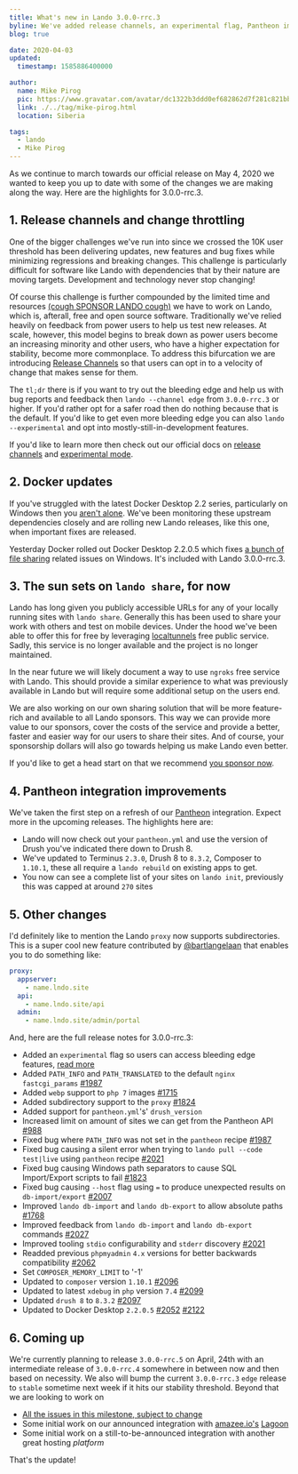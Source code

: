 ```yaml
---
title: What's new in Lando 3.0.0-rrc.3
byline: We've added release channels, an experimental flag, Pantheon improvements a Docker update and various bug fixes
blog: true

date: 2020-04-03
updated:
  timestamp: 1585886400000

author:
  name: Mike Pirog
  pic: https://www.gravatar.com/avatar/dc1322b3ddd0ef682862d7f281c821bb
  link: ./../tag/mike-pirog.html
  location: Siberia

tags:
  - lando
  - Mike Pirog
---
```


As we continue to march towards our official release on May 4, 2020 we wanted to keep you up to date with some of the changes we are making along the way. Here are the highlights for 3.0.0-rrc.3.

## 1. Release channels and change throttling

One of the bigger challenges we've run into since we crossed the 10K user threshold has been delivering updates, new features and bug fixes while minimizing regressions and breaking changes. This challenge is particularly difficult for software like Lando with dependencies that by their nature are moving targets. Development and technology never stop changing!

Of course this challenge is further compounded by the limited time and resources [(cough SPONSOR LANDO cough)](https://lando.dev/sponsor/) we have to work on Lando, which is, afterall, free and open source software. Traditionally we've relied heavily on feedback from power users to help us test new releases. At scale, however, this model begins to break down as power users become an increasing minority and other users, who have a higher expectation for stability, become more commonplace. To address this bifurcation we are introducing [Release Channels](https://docs.lando.dev/config/releases.html) so that users can opt in to a velocity of change that makes sense for them.

The `tl;dr` there is if you want to try out the bleeding edge and help us with bug reports and feedback then `lando --channel edge` from `3.0.0-rrc.3` or higher. If you'd rather opt for a safer road then do nothing because that is the default. If you'd like to get even more bleeding edge you can also `lando --experimental` and opt into mostly-still-in-development features.

If you'd like to learn more then check out our official docs on [release channels](https://docs.lando.dev/config/releases.html) and [experimental mode](https://docs.lando.dev/config/experimental.html).

## 2. Docker updates

If you've struggled with the latest Docker Desktop 2.2 series, particularly on Windows then you [aren't alone](https://github.com/docker/for-win/issues/5530). We've been monitoring these upstream dependencies closely and are rolling new Lando releases, like this one, when important fixes are released.

Yesterday Docker rolled out Docker Desktop 2.2.0.5 which fixes [a bunch of file sharing](https://docs.docker.com/docker-for-windows/release-notes/#docker-desktop-community-2205) related issues on Windows. It's included with Lando 3.0.0-rrc.3.

## 3. The sun sets on `lando share`, for now

Lando has long given you publicly accessible URLs for any of your locally running sites with `lando share`. Generally this has been used to  share your work with others and test on mobile devices. Under the hood we've been able to offer this for free by leveraging [localtunnels](https://github.com/localtunnel/localtunnel) free public service. Sadly, this service is no longer available and the project is no longer maintained.

In the near future we will likely document a way to use `ngroks` free service with Lando. This should provide a similar experience to what was previously available in Lando but will require some additional setup on the users end.

We are also working on our own sharing solution that will be more feature-rich and available to all Lando sponsors. This way we can provide more value to our sponsors, cover the costs of the service and provide a better, faster and easier way for our users to share their sites. And of course, your sponsorship dollars will also go towards helping us make Lando even better.

If you'd like to get a head start on that we recommend [you sponsor now](https://lando.dev/sponsor/).

## 4. Pantheon integration improvements

We've taken the first step on a refresh of our [Pantheon](https://pantheon.io) integration. Expect more in the upcoming releases. The highlights here are:

* Lando will now check out your `pantheon.yml` and use the version of Drush you've indicated there down to Drush 8.
* We've updated to Terminus `2.3.0`, Drush 8 to `8.3.2`, Composer to `1.10.1`, these all require a `lando rebuild` on existing apps to get.
* You now can see a complete list of your sites on `lando init`, previously this was capped at around `270` sites

## 5. Other changes

I'd definitely like to mention the Lando `proxy` now supports subdirectories. This is a super cool new feature contributed by [@bartlangelaan](https://github.com/bartlangelaan) that enables you to do something like:

```yaml
proxy:
  appserver:
    - name.lndo.site
  api:
    - name.lndo.site/api
  admin:
    - name.lndo.site/admin/portal
```

And, here are the full release notes for 3.0.0-rrc.3:

* Added an `experimental` flag so users can access bleeding edge features, [read more](https://docs.lando.dev/config/experimental.html)
* Added `PATH_INFO` and `PATH_TRANSLATED` to the default `nginx` `fastcgi_params` [#1987](https://github.com/lando/lando/pull/1987)
* Added `webp` support to `php 7` images [#1715](https://github.com/lando/lando/pull/1715)
* Added subdirectory support to the `proxy` [#1824](https://github.com/lando/lando/pull/1824)
* Added support for `pantheon.yml`'s' `drush_version`
* Increased limit on amount of sites we can get from the Pantheon API [#988](https://github.com/lando/lando/pull/988)
* Fixed bug where `PATH_INFO` was not set in the `pantheon` recipe [#1987](https://github.com/lando/lando/pull/1987)
* Fixed bug causing a silent error when trying to `lando pull --code test|live` using `pantheon` recipe [#2021](https://github.com/lando/lando/pull/2021)
* Fixed bug causing Windows path separators to cause SQL Import/Export scripts to fail [#1823](https://github.com/lando/lando/issues/1823)
* Fixed bug causing `--host` flag using `=` to produce unexpected results on `db-import/export` [#2007](https://github.com/lando/lando/pull/2007)
* Improved `lando db-import` and `lando db-export` to allow absolute paths [#1768](https://github.com/lando/lando/pull/1768)
* Improved feedback from `lando db-import` and `lando db-export` commands [#2027](https://github.com/lando/lando/pull/2027)
* Improved tooling `stdio` configurability and `stderr` discovery [#2021](https://github.com/lando/lando/pull/2021)
* Readded previous `phpmyadmin` `4.x` versions for better backwards compatibility [#2062](https://github.com/lando/lando/pull/2062)
* Set `COMPOSER_MEMORY_LIMIT` to '-1'
* Updated to `composer` version `1.10.1` [#2096](https://github.com/lando/lando/pull/2096)
* Updated to latest `xdebug` in `php` version `7.4` [#2099](https://github.com/lando/lando/pull/2099)
* Updated `drush 8` to `8.3.2` [#2097](https://github.com/lando/lando/pull/2097)
* Updated to Docker Desktop `2.2.0.5` [#2052](https://github.com/lando/lando/pull/2052) [#2122](https://github.com/lando/lando/pull/2122)

## 6. Coming up

We're currently planning to release `3.0.0-rrc.5` on April, 24th with an intermediate release of `3.0.0-rrc.4` somewhere in between now and then based on necessity. We also will bump the current `3.0.0-rrc.3` `edge` release to `stable` sometime next week if it hits our stability threshold. Beyond that we are looking to work on

* [All the issues in this milestone, subject to change](https://github.com/lando/lando/milestone/32)
* Some initial work on our announced integration with [amazee.io's](https://www.amazee.io/) [Lagoon](https://www.amazee.io/lagoon)
* Some initial work on a still-to-be-announced integration with another great hosting _platform_

That's the update!


